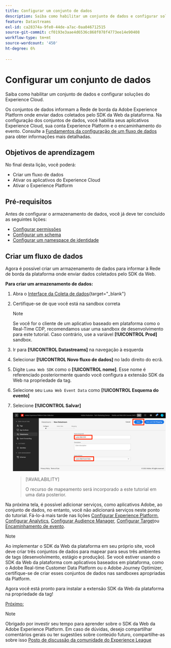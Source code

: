 ```yaml
---
title: Configurar um conjunto de dados
description: Saiba como habilitar um conjunto de dados e configurar soluções do Experience Cloud. Esta lição é parte do tutorial Implementar o Adobe Experience Cloud com o SDK da Web.
feature: Datastreams
exl-id: ca28374a-9fe0-44de-a7ac-0aa046712515
source-git-commit: cf0193e3aae4d6536c868f078f4773ee14e90408
workflow-type: tm+mt
source-wordcount: '450'
ht-degree: 6%

---
```


# Configurar um conjunto de dados

Saiba como habilitar um conjunto de dados e configurar soluções do Experience Cloud.

Os conjuntos de dados informam a Rede de borda da Adobe Experience Platform onde enviar dados coletados pelo SDK da Web da plataforma. Na configuração dos conjuntos de dados, você habilita seus aplicativos Experience Cloud, sua conta Experience Platform e o encaminhamento do evento. Consulte a [Fundamentos da configuração de um fluxo de dados](https://experienceleague.adobe.com/docs/experience-platform/edge/fundamentals/datastreams.html?lang=en) para obter informações mais detalhadas.

## Objetivos de aprendizagem

No final desta lição, você poderá:

* Criar um fluxo de dados
* Ativar os aplicativos do Experience Cloud
* Ativar o Experience Platform

## Pré-requisitos

Antes de configurar o armazenamento de dados, você já deve ter concluído as seguintes lições:

* [Configurar permissões](configure-permissions.md)
* [Configurar um schema](configure-schemas.md)
* [Configurar um namespace de identidade](configure-identities.md)

## Criar um fluxo de dados

Agora é possível criar um armazenamento de dados para informar à Rede de borda da plataforma onde enviar dados coletados pelo SDK da Web.

**Para criar um armazenamento de dados:**

1. Abra o [Interface da Coleta de dados](https://launch.adobe.com/){target=&quot;_blank&quot;}
1. Certifique-se de que você está na sandbox correta

   >[!NOTE]
   >
   >Se você for o cliente de um aplicativo baseado em plataforma como o Real-Time CDP, recomendamos usar uma sandbox de desenvolvimento para este tutorial. Caso contrário, use a variável **[!UICONTROL Prod]** sandbox.

1. Ir para **[!UICONTROL Datastreams]** na navegação à esquerda
1. Selecionar **[!UICONTROL Novo fluxo de dados]** no lado direito do ecrã.
1. Digite `Luma Web SDK` como o **[!UICONTROL nome]**. Esse nome é referenciado posteriormente quando você configura a extensão SDK da Web na propriedade da tag.
1. Selecione seu `Luma Web Event Data` como **[!UICONTROL Esquema do evento]**
1. Selecione **[!UICONTROL Salvar]**

   ![Criar o armazenamento de dados](assets/datastream-create-datastream.png)

   >[!AVAILABILITY]
   >
   >O recurso de mapeamento será incorporado a este tutorial em uma data posterior.




Na próxima tela, é possível adicionar serviços, como aplicativos Adobe, ao conjunto de dados, no entanto, você não adicionará serviços neste ponto do tutorial. Fá-lo-á mais tarde nas lições [Configurar Experience Platform](setup-experience-platform.md), [Configurar Analytics](setup-analytics.md), [Configurar Audience Manager](setup-audience-manager.md), [Configurar Target](setup-target.md)ou [Encaminhamento de evento](setup-event-forwarding.md).

>[!NOTE]
>
>Ao implementar o SDK da Web da plataforma em seu próprio site, você deve criar três conjuntos de dados para mapear para seus três ambientes de tags (desenvolvimento, estágio e produção). Se você estiver usando o SDK da Web da plataforma com aplicativos baseados em plataforma, como o Adobe Real-time Customer Data Platform ou o Adobe Journey Optimizer, certifique-se de criar esses conjuntos de dados nas sandboxes apropriadas da Platform.

Agora você está pronto para instalar a extensão SDK da Web da plataforma na propriedade da tag!

[Próximo: ](install-web-sdk.md)

>[!NOTE]
>
>Obrigado por investir seu tempo para aprender sobre o SDK da Web da Adobe Experience Platform. Em caso de dúvidas, desejo compartilhar comentários gerais ou ter sugestões sobre conteúdo futuro, compartilhe-as sobre isso [Posto de discussão da comunidade do Experience League](https://experienceleaguecommunities.adobe.com/t5/adobe-experience-platform-launch/tutorial-discussion-implement-adobe-experience-cloud-with-web/td-p/444996)
